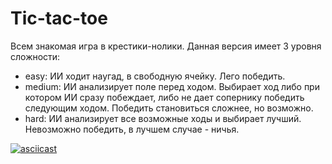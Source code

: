# Tic-tac-toe
Всем знакомая игра в крестики-нолики.
Данная версия имеет 3 уровня сложности:
- easy: ИИ ходит наугад, в свободную ячейку. Лего победить.
- medium: ИИ анализирует поле перед ходом. Выбирает ход либо при котором ИИ сразу побеждает, либо не дает сопернику победить следующим ходом. Победить становиться сложнее, но возможно.
- hard: ИИ анализирует все возможные ходы и выбирает лучший. Невозможно победить, в лучшем случае - ничья.

[![asciicast](https://asciinema.org/a/335789.svg)](https://asciinema.org/a/335789)
